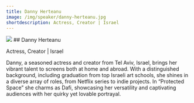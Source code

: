 ```yaml
---
title: Danny Herteanu 
image: /img/speaker/danny-herteanu.jpg
shortdescription: Actress, Creator | Israel  
---
```

<img src="/img/speaker/danny-herteanu.jpg">
## Danny Herteanu

Actress, Creator | Israel  

Danny, a seasoned actress and creator from Tel Aviv, Israel, brings her vibrant talent to screens both at home and abroad. With a distinguished background, including graduation from top Israeli art schools, she shines in a diverse array of roles, from Netflix series to indie projects. In “Protected Space” she charms as Dafi, showcasing her versatility and captivating audiences with her quirky yet lovable portrayal. 

